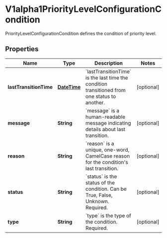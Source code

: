 

# V1alpha1PriorityLevelConfigurationCondition

PriorityLevelConfigurationCondition defines the condition of priority level.
## Properties

Name | Type | Description | Notes
------------ | ------------- | ------------- | -------------
**lastTransitionTime** | [**DateTime**](DateTime.md) | &#x60;lastTransitionTime&#x60; is the last time the condition transitioned from one status to another. |  [optional]
**message** | **String** | &#x60;message&#x60; is a human-readable message indicating details about last transition. |  [optional]
**reason** | **String** | &#x60;reason&#x60; is a unique, one-word, CamelCase reason for the condition&#39;s last transition. |  [optional]
**status** | **String** | &#x60;status&#x60; is the status of the condition. Can be True, False, Unknown. Required. |  [optional]
**type** | **String** | &#x60;type&#x60; is the type of the condition. Required. |  [optional]



